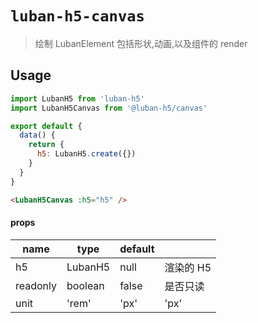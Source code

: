 # `luban-h5-canvas`

> 绘制 LubanElement 包括形状,动画,以及组件的 render

## Usage

```js
import LubanH5 from 'luban-h5'
import LubanH5Canvas from '@luban-h5/canvas'

export default {
  data() {
    return {
      h5: LubanH5.create({})
    }
  }
}
```

```html
<LubanH5Canvas :h5="h5" />
```

#### props

| name     | type    | default |           |
| -------- | ------- | ------- | --------- |
| h5       | LubanH5 | null      | 渲染的 H5 |
| readonly | boolean | false   | 是否只读  |
| unit     | 'rem'   | 'px'    | 'px'      | 渲染的元素形状单位 |
